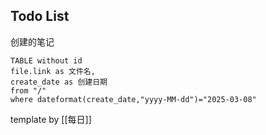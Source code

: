 ## Todo List

创建的笔记

```dataview
TABLE without id
file.link as 文件名,
create_date as 创建日期
from "/"
where dateformat(create_date,"yyyy-MM-dd")="2025-03-08"
```

template by [[每日]]
